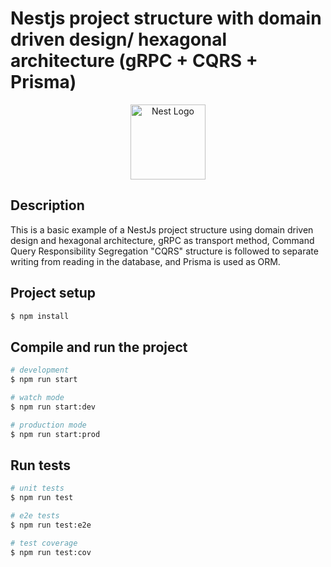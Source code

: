 
<h1>Nestjs project structure with domain driven design/ hexagonal architecture (gRPC + CQRS + Prisma)</h1>
<p align="center">
  <a href="http://nestjs.com/" target="blank"><img src="https://nestjs.com/img/logo-small.svg" width="120" alt="Nest Logo" /></a>
</p>


## Description
This is a basic example of a NestJs project structure using domain driven design and hexagonal architecture, gRPC as transport method, Command Query Responsibility Segregation "CQRS" structure is followed to separate writing from reading in the database, and Prisma is used as ORM.

## Project setup

```bash
$ npm install
```

## Compile and run the project

```bash
# development
$ npm run start

# watch mode
$ npm run start:dev

# production mode
$ npm run start:prod
```

## Run tests

```bash
# unit tests
$ npm run test

# e2e tests
$ npm run test:e2e

# test coverage
$ npm run test:cov
```
